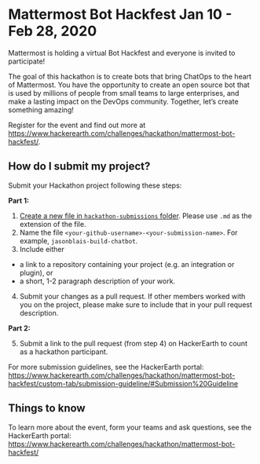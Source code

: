 # Mattermost Bot Hackfest Jan 10 - Feb 28, 2020

Mattermost is holding a virtual Bot Hackfest and everyone is invited to participate! 

The goal of this hackathon is to create bots that bring ChatOps to the heart of Mattermost. You have the opportunity to create an open source bot that is used by millions of people from small teams to large enterprises, and make a lasting impact on the DevOps community. Together, let’s create something amazing!

Register for the event and find out more at https://www.hackerearth.com/challenges/hackathon/mattermost-bot-hackfest/.

## How do I submit my project?

Submit your Hackathon project following these steps:

**Part 1:**

1. [Create a new file in `hackathon-submissions` folder](https://github.com/mattermost/mattermost-hackathon-hackerearth-jan2020/tree/master/hackathon-submissions). Please use `.md` as the extension of the file.
2. Name the file `<your-github-username>-<your-submission-name>`. For example, `jasonblais-build-chatbot`.
3. Include either 
 - a link to a repository containing your project (e.g. an integration or plugin), or
 - a short, 1-2 paragraph description of your work.
4. Submit your changes as a pull request. If other members worked with you on the project, please make sure to include that in your pull request description.

**Part 2:**

5. Submit a link to the pull request (from step 4) on HackerEarth to count as a hackathon participant.

For more submission guidelines, see the HackerEarth portal: https://www.hackerearth.com/challenges/hackathon/mattermost-bot-hackfest/custom-tab/submission-guideline/#Submission%20Guideline

## Things to know

To learn more about the event, form your teams and ask questions, see the HackerEarth portal: https://www.hackerearth.com/challenges/hackathon/mattermost-bot-hackfest/
